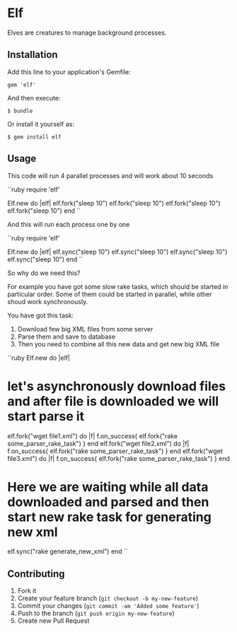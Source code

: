# Elf

Elves are creatures to manage background processes.

## Installation

Add this line to your application's Gemfile:

    gem 'elf'

And then execute:

    $ bundle

Or install it yourself as:

    $ gem install elf

## Usage

This code will run 4 parallel processes and will work about 10 seconds

``ruby
require 'elf'

Elf.new do |elf|
  elf.fork("sleep 10")
  elf.fork("sleep 10")
  elf.fork("sleep 10")
  elf.fork("sleep 10")
end
``

And this will run each process one by one

``ruby
require 'elf'

Elf.new do |elf|
  elf.sync("sleep 10")
  elf.sync("sleep 10")
  elf.sync("sleep 10")
  elf.sync("sleep 10")
end
``

So why do we need this?

For example you have got some slow rake tasks, which should be started in particular order. Some of them could be started in parallel, while other shoud work synchronously.

You have got this task:

1. Download few big XML files from some server
2. Parse them and save to database
3. Then you need to combine all this new data and get new big XML file

``ruby
Elf.new do |elf|
  # let's asynchronously download files and after file is downloaded we will start parse it
  elf.fork("wget file1.xml") do |f|
    f.on_success{ elf.fork("rake some_parser_rake_task") }
  end
  elf.fork("wget file2.xml") do |f|
    f.on_success{ elf.fork("rake some_parser_rake_task") }
  end
  elf.fork("wget file3.xml") do |f|
    f.on_success{ elf.fork("rake some_parser_rake_task") }
  end

  # Here we are waiting while all data downloaded and parsed and then start new rake task for generating new xml
  elf.sync("rake generate_new_xml")
end
``

## Contributing

1. Fork it
2. Create your feature branch (`git checkout -b my-new-feature`)
3. Commit your changes (`git commit -am 'Added some feature'`)
4. Push to the branch (`git push origin my-new-feature`)
5. Create new Pull Request
